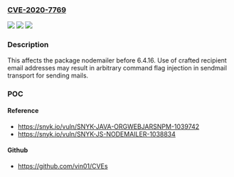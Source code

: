 ### [CVE-2020-7769](https://cve.mitre.org/cgi-bin/cvename.cgi?name=CVE-2020-7769)
![](https://img.shields.io/static/v1?label=Product&message=nodemailer&color=blue)
![](https://img.shields.io/static/v1?label=Version&message=%3C%206.4.16%20&color=brighgreen)
![](https://img.shields.io/static/v1?label=Vulnerability&message=Command%20Injection&color=brighgreen)

### Description

This affects the package nodemailer before 6.4.16. Use of crafted recipient email addresses may result in arbitrary command flag injection in sendmail transport for sending mails.

### POC

#### Reference
- https://snyk.io/vuln/SNYK-JAVA-ORGWEBJARSNPM-1039742
- https://snyk.io/vuln/SNYK-JS-NODEMAILER-1038834

#### Github
- https://github.com/vin01/CVEs

